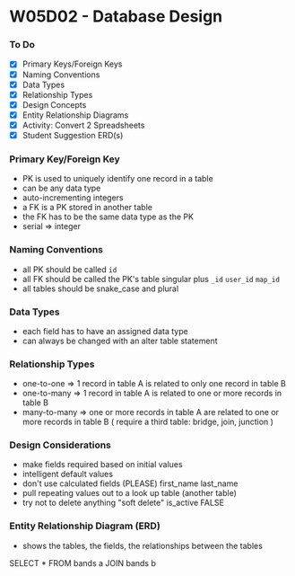 # W05D02 - Database Design

### To Do
- [x] Primary Keys/Foreign Keys
- [x] Naming Conventions
- [x] Data Types
- [x] Relationship Types
- [x] Design Concepts
- [x] Entity Relationship Diagrams
- [x] Activity: Convert 2 Spreadsheets
- [x] Student Suggestion ERD(s)

### Primary Key/Foreign Key
* PK is used to uniquely identify one record in a table
* can be any data type
* auto-incrementing integers
* a FK is a PK stored in another table
* the FK has to be the same data type as the PK
* serial => integer

### Naming Conventions
* all PK should be called `id`
* all FK should be called the PK's table singular plus `_id` `user_id` `map_id`
* all tables should be snake_case and plural

### Data Types
* each field has to have an assigned data type
* can always be changed with an alter table statement

### Relationship Types
* one-to-one => 1 record in table A is related to only one record in table B
* one-to-many => 1 record in table A is related to one or more records in table B
* many-to-many => one or more records in table A are related to one or more records in table B
( require a third table: bridge, join, junction )

### Design Considerations
* make fields required based on initial values
* intelligent default values
* don't use calculated fields (PLEASE) first_name last_name
* pull repeating values out to a look up table (another table)
* try not to delete anything "soft delete" is_active FALSE

### Entity Relationship Diagram (ERD)
* shows the tables, the fields, the relationships between the tables



SELECT *
FROM bands a
JOIN bands b




